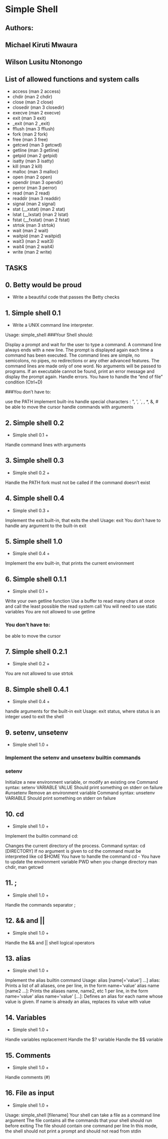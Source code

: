 # Simple Shell
## Authors:
  ## Michael Kiruti Mwaura
  ## Wilson Lusitu Ntonongo
## List of allowed functions and system calls

- access (man 2 access)
- chdir (man 2 chdir)
- close (man 2 close)
- closedir (man 3 closedir)
- execve (man 2 execve)
- exit (man 3 exit)
- \_exit (man 2 \_exit)
- fflush (man 3 fflush)
- fork (man 2 fork)
- free (man 3 free)
- getcwd (man 3 getcwd)
- getline (man 3 getline)
- getpid (man 2 getpid)
- isatty (man 3 isatty)
- kill (man 2 kill)
- malloc (man 3 malloc)
- open (man 2 open)
- opendir (man 3 opendir)
- perror (man 3 perror)
- read (man 2 read)
- readdir (man 3 readdir)
- signal (man 2 signal)
- stat (\_\_xstat) (man 2 stat)
- lstat (\_\_lxstat) (man 2 lstat)
- fstat (\_\_fxstat) (man 2 fstat)
- strtok (man 3 strtok)
- wait (man 2 wait)
- waitpid (man 2 waitpid)
- wait3 (man 2 wait3)
- wait4 (man 2 wait4)
- write (man 2 write)

## TASKS </h2>

## 0. Betty would be proud

- Write a beautiful code that passes the Betty checks

## 1. Simple shell 0.1

- Write a UNIX command line interpreter.

Usage: simple_shell
###Your Shell should:

Display a prompt and wait for the user to type a command. A command line always ends with a new line.
The prompt is displayed again each time a command has been executed.
The command lines are simple, no semicolons, no pipes, no redirections or any other advanced features.
The command lines are made only of one word. No arguments will be passed to programs.
If an executable cannot be found, print an error message and display the prompt again.
Handle errors.
You have to handle the “end of file” condition (Ctrl+D)

###You don’t have to:

use the PATH
implement built-ins
handle special characters : ", ', `, \, \*, &, #
be able to move the cursor
handle commands with arguments

## 2. Simple shell 0.2

- Simple shell 0.1 +

Handle command lines with arguments

## 3. Simple shell 0.3

- Simple shell 0.2 +

Handle the PATH
fork must not be called if the command doesn’t exist

## 4. Simple shell 0.4

- Simple shell 0.3 +

Implement the exit built-in, that exits the shell
Usage: exit
You don’t have to handle any argument to the built-in exit

## 5. Simple shell 1.0

- Simple shell 0.4 +

Implement the env built-in, that prints the current environment

## 6. Simple shell 0.1.1

- Simple shell 0.1 +

Write your own getline function
Use a buffer to read many chars at once and call the least possible the read system call
You will need to use static variables
You are not allowed to use getline
### You don’t have to:

be able to move the cursor

## 7. Simple shell 0.2.1

- Simple shell 0.2 +

You are not allowed to use strtok

## 8. Simple shell 0.4.1

- Simple shell 0.4 +

handle arguments for the built-in exit
Usage: exit status, where status is an integer used to exit the shell

## 9. setenv, unsetenv

- Simple shell 1.0 +

### Implement the setenv and unsetenv builtin commands

### setenv
Initialize a new environment variable, or modify an existing one
Command syntax: setenv VARIABLE VALUE
Should print something on stderr on failure
#unsetenv
Remove an environment variable
Command syntax: unsetenv VARIABLE
Should print something on stderr on failure

## 10. cd

- Simple shell 1.0 +

Implement the builtin command cd:

Changes the current directory of the process.
Command syntax: cd [DIRECTORY]
If no argument is given to cd the command must be interpreted like cd $HOME
You have to handle the command cd -
You have to update the environment variable PWD when you change directory
man chdir, man getcwd

## 11. ;

- Simple shell 1.0 +

Handle the commands separator ;

## 12. && and ||

- Simple shell 1.0 +

Handle the && and || shell logical operators

## 13. alias

- Simple shell 1.0 +

Implement the alias builtin command
Usage: alias [name[='value'] ...]
alias: Prints a list of all aliases, one per line, in the form name='value'
alias name [name2 ...]: Prints the aliases name, name2, etc 1 per line, in the form name='value'
alias name='value' [...]: Defines an alias for each name whose value is given. If name is already an alias, replaces its value with value

## 14. Variables

- Simple shell 1.0 +

Handle variables replacement
Handle the $? variable
Handle the $$ variable

## 15. Comments

- Simple shell 1.0 +

Handle comments (#)

## 16. File as input

- Simple shell 1.0 +

Usage: simple_shell [filename]
Your shell can take a file as a command line argument
The file contains all the commands that your shell should run before exiting
The file should contain one command per line
In this mode, the shell should not print a prompt and should not read from stdin

